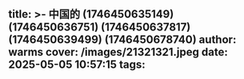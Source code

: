 title: >-
  中国的 (1746450635149) (1746450636751) (1746450637817) (1746450639499)
  (1746450678740)
author: warms
cover: /images/21321321.jpeg
date: 2025-05-05 10:57:15
tags:
---
[](https://)
